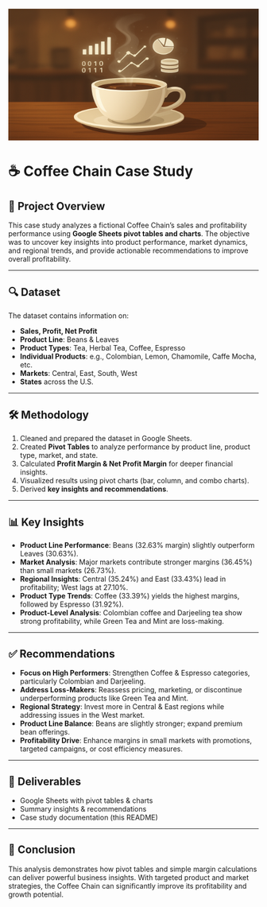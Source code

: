 <p align="center">
  <img 
    src="https://github.com/AlkaShukla26/Coffee-Chain-Analysis-Excel-/blob/main/ChatGPT%20Image%20Sep%2010%2C%202025%2C%2002_05_08%20PM.png?raw=true" 
    alt="Coffee Chain Analysis Cover" 
    width="567" 
    height="265"
  />
</p>

# ☕ Coffee Chain Case Study  

## 📌 Project Overview  
This case study analyzes a fictional Coffee Chain’s sales and profitability performance using **Google Sheets pivot tables and charts**. The objective was to uncover key insights into product performance, market dynamics, and regional trends, and provide actionable recommendations to improve overall profitability.  

---

## 🔍 Dataset  
The dataset contains information on:  
- **Sales, Profit, Net Profit**  
- **Product Line**: Beans & Leaves  
- **Product Types**: Tea, Herbal Tea, Coffee, Espresso  
- **Individual Products**: e.g., Colombian, Lemon, Chamomile, Caffe Mocha, etc.  
- **Markets**: Central, East, South, West  
- **States** across the U.S.  

---

## 🛠 Methodology  
1. Cleaned and prepared the dataset in Google Sheets.  
2. Created **Pivot Tables** to analyze performance by product line, product type, market, and state.  
3. Calculated **Profit Margin & Net Profit Margin** for deeper financial insights.  
4. Visualized results using pivot charts (bar, column, and combo charts).  
5. Derived **key insights and recommendations**.  

---

## 📊 Key Insights  

- **Product Line Performance**: Beans (32.63% margin) slightly outperform Leaves (30.63%).  
- **Market Analysis**: Major markets contribute stronger margins (36.45%) than small markets (26.73%).  
- **Regional Insights**: Central (35.24%) and East (33.43%) lead in profitability; West lags at 27.10%.  
- **Product Type Trends**: Coffee (33.39%) yields the highest margins, followed by Espresso (31.92%).  
- **Product-Level Analysis**: Colombian coffee and Darjeeling tea show strong profitability, while Green Tea and Mint are loss-making.  

---

## ✅ Recommendations  

- **Focus on High Performers**: Strengthen Coffee & Espresso categories, particularly Colombian and Darjeeling.  
- **Address Loss-Makers**: Reassess pricing, marketing, or discontinue underperforming products like Green Tea and Mint.  
- **Regional Strategy**: Invest more in Central & East regions while addressing issues in the West market.  
- **Product Line Balance**: Beans are slightly stronger; expand premium bean offerings.  
- **Profitability Drive**: Enhance margins in small markets with promotions, targeted campaigns, or cost efficiency measures.  

---

## 📂 Deliverables  
- Google Sheets with pivot tables & charts  
- Summary insights & recommendations  
- Case study documentation (this README)  

---

## 🚀 Conclusion  
This analysis demonstrates how pivot tables and simple margin calculations can deliver powerful business insights. With targeted product and market strategies, the Coffee Chain can significantly improve its profitability and growth potential.  
